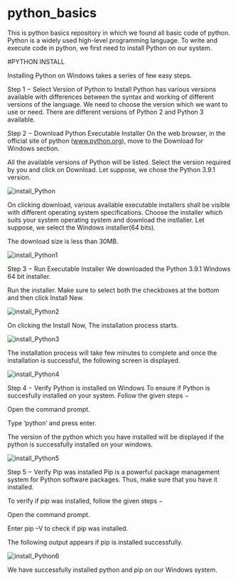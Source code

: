 # python_basics
This is python basics repository in which we found all basic code of python.
Python is a widely used high-level programming language. To write and execute code in python, we first need to install Python on our system.


#PYTHON INSTALL


Installing Python on Windows takes a series of few easy steps.

Step 1 − Select Version of Python to Install
Python has various versions available with differences between the syntax and working of different versions of the language. We need to choose the version which we want to use or need. There are different versions of Python 2 and Python 3 available.

Step 2 − Download Python Executable Installer
On the web browser, in the official site of python (www.python.org), move to the Download for Windows section.

All the available versions of Python will be listed. Select the version required by you and click on Download. Let suppose, we chose the Python 3.9.1 version.

![install_Python](https://user-images.githubusercontent.com/53806378/162581552-fc391bd8-c483-4ccd-88c4-2e9df88c8d0b.jpg)

On clicking download, various available executable installers shall be visible with different operating system specifications. Choose the installer which suits your system operating system and download the instlaller. Let suppose, we select the Windows installer(64 bits).

The download size is less than 30MB.

![install_Python1](https://user-images.githubusercontent.com/53806378/162581577-f5ac58db-5447-4699-afdb-a19b3eb38f81.jpg)

Step 3 − Run Executable Installer
We downloaded the Python 3.9.1 Windows 64 bit installer.

Run the installer. Make sure to select both the checkboxes at the bottom and then click Install New.

![install_Python2](https://user-images.githubusercontent.com/53806378/162581599-0d2b3b03-7a32-4139-91dc-dfd24db5a39d.jpg)

On clicking the Install Now, The installation process starts.

![install_Python3](https://user-images.githubusercontent.com/53806378/162581624-7bf4821a-fdc2-4b33-a5d2-cf4380461e76.jpg)

The installation process will take few minutes to complete and once the installation is successful, the following screen is displayed.

![install_Python4](https://user-images.githubusercontent.com/53806378/162581636-53035af3-f646-477c-9c3c-43c1699fb395.jpg)


Step 4 − Verify Python is installed on Windows
To ensure if Python is succesfully installed on your system. Follow the given steps −

Open the command prompt.

Type ‘python’ and press enter.

The version of the python which you have installed will be displayed if the python is successfully installed on your windows.

![install_Python5](https://user-images.githubusercontent.com/53806378/162581649-d20dd827-dc55-49aa-9d28-e35c0757aa37.jpg)

Step 5 − Verify Pip was installed
Pip is a powerful package management system for Python software packages. Thus, make sure that you have it installed.

To verify if pip was installed, follow the given steps −

Open the command prompt.

Enter pip –V to check if pip was installed.

The following output appears if pip is installed successfully.

![install_Python6](https://user-images.githubusercontent.com/53806378/162581654-9110db04-9467-47b5-8202-b2736a1c7b0e.jpg)


We have successfully installed python and pip on our Windows system.
